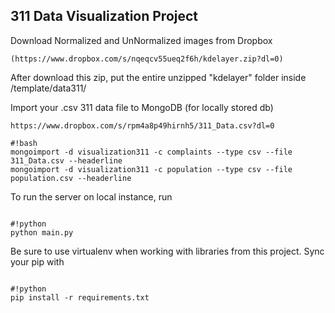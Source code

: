 ## 311 Data Visualization Project ##

Download Normalized and UnNormalized images from Dropbox 

```
(https://www.dropbox.com/s/nqeqcv55ueq2f6h/kdelayer.zip?dl=0)
```

After download this zip, put the entire unzipped "kdelayer" folder inside /template/data311/


Import your .csv 311 data file to MongoDB (for locally stored db)
```
https://www.dropbox.com/s/rpm4a8p49hirnh5/311_Data.csv?dl=0
```

```
#!bash
mongoimport -d visualization311 -c complaints --type csv --file 311_Data.csv --headerline
mongoimport -d visualization311 -c population --type csv --file population.csv --headerline

```

To run the server on local instance, run
```

#!python
python main.py

```

Be sure to use virtualenv when working with libraries from this project. Sync your pip with
```

#!python
pip install -r requirements.txt

```